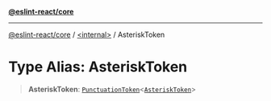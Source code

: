 [**@eslint-react/core**](../../README.md)

***

[@eslint-react/core](../../README.md) / [\<internal\>](../README.md) / AsteriskToken

# Type Alias: AsteriskToken

> **AsteriskToken**: [`PunctuationToken`](../interfaces/PunctuationToken.md)\<[`AsteriskToken`](../enumerations/SyntaxKind.md#asterisktoken)\>

